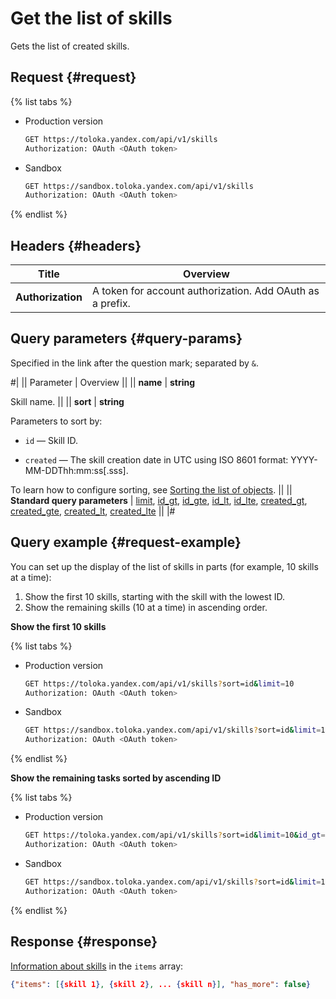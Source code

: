 # Get the list of skills

Gets the list of created skills.

## Request {#request}

{% list tabs %}

- Production version

  ```bash
  GET https://toloka.yandex.com/api/v1/skills
  Authorization: OAuth <OAuth token>
  ```

- Sandbox

  ```bash
  GET https://sandbox.toloka.yandex.com/api/v1/skills
  Authorization: OAuth <OAuth token>
  ```
{% endlist %}

## Headers {#headers}

Title | Overview
----- | -----
**Authorization** | A token for account authorization. Add OAuth as a prefix.


## Query parameters {#query-params}

Specified in the link after the question mark; separated by `&`.

#|
|| Parameter | Overview ||
|| **name** | **string**

Skill name. ||
|| **sort** | **string**

Parameters to sort by:

- `id` — Skill ID.

- `created` — The skill creation date in UTC using ISO 8601 format: YYYY-MM-DDThh:mm:ss[.sss].


To learn how to configure sorting, see [Sorting the list of objects](sorting.md). ||
|| **Standard query parameters** |
[limit](./standard-query-parameters.md#limit), [id_gt](./standard-query-parameters.md#id_gt), [id_gte](./standard-query-parameters.md#id_gte), [id_lt](./standard-query-parameters.md#id_lt), [id_lte](./standard-query-parameters.md#id_lte), [created_gt](./standard-query-parameters.md#created_gt), [created_gte](./standard-query-parameters.md#created_gte), [created_lt](./standard-query-parameters.md#created_lt), [created_lte](./standard-query-parameters.md#created_lte) ||
|#

## Query example {#request-example}

You can set up the display of the list of skills in parts (for example, 10 skills at a time):
1. Show the first 10 skills, starting with the skill with the lowest ID.
1. Show the remaining skills (10 at a time) in ascending order.

**Show the first 10 skills**

{% list tabs %}

- Production version

  ```bash
  GET https://toloka.yandex.com/api/v1/skills?sort=id&limit=10
  Authorization: OAuth <OAuth token>
  ```

- Sandbox

  ```bash
  GET https://sandbox.toloka.yandex.com/api/v1/skills?sort=id&limit=10
  Authorization: OAuth <OAuth token>
  ```

{% endlist %}

**Show the remaining tasks sorted by ascending ID**

{% list tabs %}

- Production version

  ```bash
  GET https://toloka.yandex.com/api/v1/skills?sort=id&limit=10&id_gt=<ID of the last skill from the previous response>
  Authorization: OAuth <OAuth token>
  ```

- Sandbox

  ```bash
  GET https://sandbox.toloka.yandex.com/api/v1/skills?sort=id&limit=10&id_gt=<ID of the last skill from the previous response>
  Authorization: OAuth <OAuth token>
  ```

{% endlist %}

## Response {#response}

[Information about skills](get-skill.md) in the `items` array:

```json
{"items": [{skill 1}, {skill 2}, ... {skill n}], "has_more": false}
```
